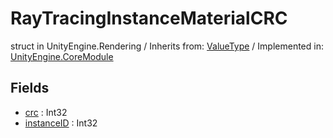 # RayTracingInstanceMaterialCRC
struct in UnityEngine.Rendering
 / Inherits from: <a href="https://docs.unity3d.com/6000.0/Documentation/ScriptReference/ValueType.html">ValueType</a> / Implemented in: <a href="https://docs.unity3d.com/6000.0/Documentation/ScriptReference/UnityEngine.CoreModule.html">UnityEngine.CoreModule</a>
## Fields
- <a href="https://docs.unity3d.com/6000.0/Documentation/ScriptReference/RayTracingInstanceMaterialCRC-crc.html">crc</a> : Int32
- <a href="https://docs.unity3d.com/6000.0/Documentation/ScriptReference/RayTracingInstanceMaterialCRC-instanceID.html">instanceID</a> : Int32
